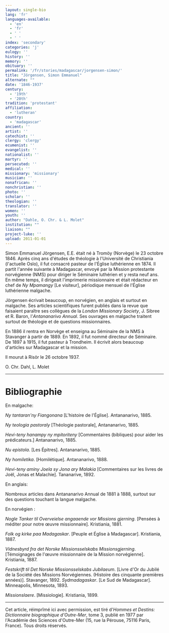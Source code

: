 ```yaml
---
layout: single-bio
lang: 'fr'
languages-available:
  - 'en'
  - 'fr'
  - ' '
  - ' '
index: 'secondary'
categories: 'j'
eulogy: ''
history: ''
memory: ''
obituary: ''
permalink: '/fr/stories/madagascar/jorgensen-simon/'
title: "Jörgensen, Simon Emmanuel"
alternate: ""
date: '1846-1937'
century:
  - '19th'
  - '20th'
tradition: 'protestant'
affiliation:
  - 'lutheran'
country:
  - 'madagascar'
ancient: ''
artist: ''
catechist: ''
clergy: 'clergy'
ecumenist: ''
evangelist: ''
nationalist: ''
martyr: ''
persecuted: ''
medical: ''
missionary: 'missionary'
musician: ''
nonafrican: ''
nonchristian: ''
photo: ''
scholar: ''
theologian: ''
translator: ''
women: ''
youth: ''
author: "Dahle, O. Chr. & L. Molet"
institution: ""
liaison: ""
project-luke: ''
upload: 2011-01-01
---
```




Simon Emmanuel Jörgensen, E.E. était né à Tromöy (Norvège) le 23 octobre 1846. Après cinq ans d'études de théologie à l'Université de Christiania (l'actuelle Oslo), il fut consacré pasteur de l'Église luthérienne en 1874. Il partit l'année suivante à Madagascar, envoyé par la Mission protestante norvégienne (NMS) pour diriger le Séminaire luthérien et y resta neuf ans. En même temps, il dirigeait l'imprimerie missionnaire et était rédacteur en chef de *Ny Mpamangy* [Le visiteur], périodique mensuel de l'Église luthérienne malgache.

Jörgensen écrivait beaucoup, en norvégien, en anglais et surtout en malgache. Ses articles scientifiques furent publiés dans la revue que faisaient paraître ses collègues de la *London Missionary Society*, J. Sibree et R. Baron, l'*Antananarivo Annual*. Ses ouvrages en malgache traitent surtout de théologie et de questions missionnaires.

En 1886 il rentra en Norvège et enseigna au Séminaire de la NMS à Stavanger à partir de 1889. En 1892, il fut nommé directeur de Séminaire. De 1897 à 1915, il fut pasteur à Trondheim. Il écrivit alors beaucoup d'articles sur Madagascar et la mission.

Il mourut à Risör le 26 octobre 1937.

O. Chr. Dahl, L. Molet

---

# Bibliographie

En malgache:

*Ny tantaran'ny Fiangonana* [L'histoire de l'Église]. Antananarivo, 1885.

*Ny teologia pastoraly* [Théologie pastorale], Antananarivo, 1885.

*Hevi-teny hanampy ny mpitoriteny* [Commentaires (bibliques) pour aider les prédicateurs.] Antananarivo, 1885.

*Nu epistola*. [Les Épitres]. Antananarivo, 1885.

*Ny homiletika*. [Homilétique]. Antananarivo, 1888.

*Hevi-teny aminy Joela sy Jona ary Malakia* [Commentaires sur les livres de Joël, Jonas et Malachie]. Tananarive, 1892.

En anglais:

Nombreux articles dans Antananarivo Annual de 1881 à 1888, surtout sur des questions touchant la langue malgache.

En norvégien :

*Nogle Tanker til Overveielse angaaende vor Missions gjerning*. [Pensées à méditer pour notre œuvre missionnaire]. Kristiania, 1881.

*Folk og kirke paa Madagaskar*. [Peuple et Église à Madagascar]. Kristiania, 1887.

*Vidnesbyrd fra det Norske Missionsselskabs Missionsgjerning*. [Témoignages de l'œuvre missionnaire de la Mission norvégienne]. Kristiania, 1887.

*Festskrift til Det Norske Missionsselskabs Jubilaeum*. [Livre d'Or du Jubilé de la Société des Missions Norvégiennes. (Histoire des cinquante premières années)]. Stavanger, 1892.
*Sydmadagaskar*. [Le Sud de Madagascar]. Minneapolis, Minnesota, 1893.

*Missionslaere*. [Missiologie]. Kristiania, 1899.

---

Cet article, réimprîmé ici avec permission, est tiré d'*Hommes et Destins: Dictionnaire biographique d'Outre-Mer*, tome 3, publié en 1977 par l'Académie des Sciences d'Outre-Mer (15, rue la Pérouse, 75116 Paris, France). Tous droits réservés.
